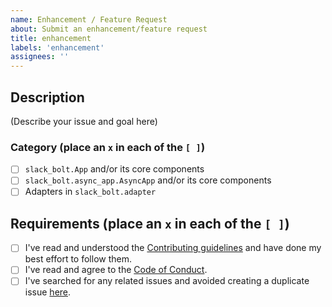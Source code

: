 ```yaml
---
name: Enhancement / Feature Request
about: Submit an enhancement/feature request
title: enhancement
labels: 'enhancement'
assignees: ''
---
```


## Description

(Describe your issue and goal here)

### Category (place an `x` in each of the `[ ]`)

* [ ] `slack_bolt.App` and/or its core components
* [ ] `slack_bolt.async_app.AsyncApp` and/or its core components
* [ ] Adapters in `slack_bolt.adapter`

## Requirements (place an `x` in each of the `[ ]`)

* [ ] I've read and understood the [Contributing guidelines](https://github.com/slackapi/bolt-python/blob/main/.github/contributing.md) and have done my best effort to follow them.
* [ ] I've read and agree to the [Code of Conduct](https://slackhq.github.io/code-of-conduct).
* [ ] I've searched for any related issues and avoided creating a duplicate issue [here](https://github.com/slackapi/bolt-python/issues).
